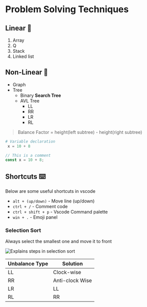 # Problem Solving Techniques
 
## Linear 🔗
 
1. Array
2. Q
3. Stack
4. Linked list
 
## Non-Linear 🌲
 
- Graph
- Tree
  - Binary **Search Tree**
  - AVL Tree
    - LL
    - RR
    - LR
    - RL
 
> Balance Factor = height(left subtree) - height(right subtree)
 
```python
# Variable declaration
 x = 10 + 8
```
 
```js
// This is a comment
const x = 10 + 8;
```
 
## Shortcuts ⌨️
 
Below are some useful shortcuts in vscode
 
- `alt + (up/down)` - Move line (up/down)
- `ctrl + /` - Comment code
- `ctrl + shift + p` - Vscode Command palette
- `win + .` - Emoji panel
 
### Selection Sort
 
Always select the smallest one and move it to front
 
![Explains steps in selection sort](./selection-sort-steps.png)
 
| Unbalance Type | Solution        |
| -------------- | --------------- |
| LL             | Clock-wise      |
| RR             | Anti-clock Wise |
| LR             | LL              |
| RL             | RR              |